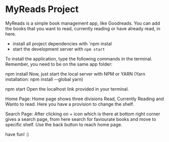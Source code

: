 # MyReads Project
MyReads is a simple book management app, like Goodreads. 
You can add the books that you want to read, currently reading or have already read, in here.

* install all project dependencies with `npm instal
* start the development server with `npm start`

To install the application, type the following commands in the terminal. Remember, you need to be on the same app folder:

npm install
Now, just start the local server with NPM or YARN (Yarn installation: npm install --global yarn)

npm start
Open the localhost link provided in your terminal.

Home Page:
Home page shows three divisions Read, Currently Reading and Wanto to read. Here you have a provision to change the shelf.

Search Page:
After clicking on + icon which is there at bottom right corner gives a search page, 
from here search for faviourate books and move to specific shelf. Use the back button to reach home page.


have fun! :)


